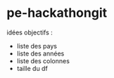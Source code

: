 # pe-hackathongit
idées objectifs :
- liste des pays
- liste des années
- liste des colonnes
- taille du df
